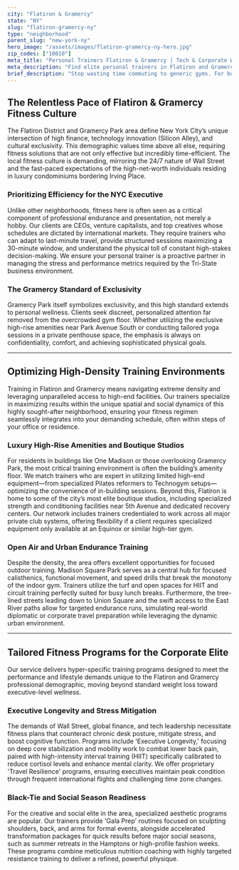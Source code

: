 ```yaml
---
city: "Flatiron & Gramercy"
state: "NY"
slug: "flatiron-gramercy-ny"
type: "neighborhood"
parent_slug: "new-york-ny"
hero_image: "/assets/images/flatiron-gramercy-ny-hero.jpg"
zip_codes: ["10010"]
meta_title: "Personal Trainers Flatiron & Gramercy | Tech & Corporate Wellness"
meta_description: "Find elite personal trainers in Flatiron and Gramercy. Specialized corporate wellness, tech industry stress management, and Union Square park workouts."
brief_description: "Stop wasting time commuting to generic gyms. For busy Flatiron and Gramercy professionals, we match you instantly with elite certified personal trainers specializing in high-performance results. Our service vets trainers skilled in time-efficient, luxury fitness—whether at your high-rise amenity gym, a private studio near Madison Square Park, or virtually. Find your perfect fitness partner today to optimize your demanding NYC schedule and achieve peak executive wellness."
---
```

## The Relentless Pace of Flatiron & Gramercy Fitness Culture

The Flatiron District and Gramercy Park area define New York City’s unique intersection of high finance, technology innovation (Silicon Alley), and cultural exclusivity. This demographic values time above all else, requiring fitness solutions that are not only effective but incredibly time-efficient. The local fitness culture is demanding, mirroring the 24/7 nature of Wall Street and the fast-paced expectations of the high-net-worth individuals residing in luxury condominiums bordering Irving Place.

### Prioritizing Efficiency for the NYC Executive

Unlike other neighborhoods, fitness here is often seen as a critical component of professional endurance and presentation, not merely a hobby. Our clients are CEOs, venture capitalists, and top creatives whose schedules are dictated by international markets. They require trainers who can adapt to last-minute travel, provide structured sessions maximizing a 30-minute window, and understand the physical toll of constant high-stakes decision-making. We ensure your personal trainer is a proactive partner in managing the stress and performance metrics required by the Tri-State business environment.

### The Gramercy Standard of Exclusivity

Gramercy Park itself symbolizes exclusivity, and this high standard extends to personal wellness. Clients seek discreet, personalized attention far removed from the overcrowded gym floor. Whether utilizing the exclusive high-rise amenities near Park Avenue South or conducting tailored yoga sessions in a private penthouse space, the emphasis is always on confidentiality, comfort, and achieving sophisticated physical goals.

---

## Optimizing High-Density Training Environments

Training in Flatiron and Gramercy means navigating extreme density and leveraging unparalleled access to high-end facilities. Our trainers specialize in maximizing results within the unique spatial and social dynamics of this highly sought-after neighborhood, ensuring your fitness regimen seamlessly integrates into your demanding schedule, often within steps of your office or residence.

### Luxury High-Rise Amenities and Boutique Studios

For residents in buildings like One Madison or those overlooking Gramercy Park, the most critical training environment is often the building’s amenity floor. We match trainers who are expert in utilizing limited high-end equipment—from specialized Pilates reformers to Technogym setups—optimizing the convenience of in-building sessions. Beyond this, Flatiron is home to some of the city’s most elite boutique studios, including specialized strength and conditioning facilities near 5th Avenue and dedicated recovery centers. Our network includes trainers credentialed to work across all major private club systems, offering flexibility if a client requires specialized equipment only available at an Equinox or similar high-tier gym.

### Open Air and Urban Endurance Training

Despite the density, the area offers excellent opportunities for focused outdoor training. Madison Square Park serves as a central hub for focused calisthenics, functional movement, and speed drills that break the monotony of the indoor gym. Trainers utilize the turf and open spaces for HIIT and circuit training perfectly suited for busy lunch breaks. Furthermore, the tree-lined streets leading down to Union Square and the swift access to the East River paths allow for targeted endurance runs, simulating real-world diplomatic or corporate travel preparation while leveraging the dynamic urban environment.

---

## Tailored Fitness Programs for the Corporate Elite

Our service delivers hyper-specific training programs designed to meet the performance and lifestyle demands unique to the Flatiron and Gramercy professional demographic, moving beyond standard weight loss toward executive-level wellness.

### Executive Longevity and Stress Mitigation

The demands of Wall Street, global finance, and tech leadership necessitate fitness plans that counteract chronic desk posture, mitigate stress, and boost cognitive function. Programs include 'Executive Longevity,' focusing on deep core stabilization and mobility work to combat lower back pain, paired with high-intensity interval training (HIIT) specifically calibrated to reduce cortisol levels and enhance mental clarity. We offer proprietary 'Travel Resilience' programs, ensuring executives maintain peak condition through frequent international flights and challenging time zone changes.

### Black-Tie and Social Season Readiness

For the creative and social elite in the area, specialized aesthetic programs are popular. Our trainers provide 'Gala Prep' routines focused on sculpting shoulders, back, and arms for formal events, alongside accelerated transformation packages for quick results before major social seasons, such as summer retreats in the Hamptons or high-profile fashion weeks. These programs combine meticulous nutrition coaching with highly targeted resistance training to deliver a refined, powerful physique.